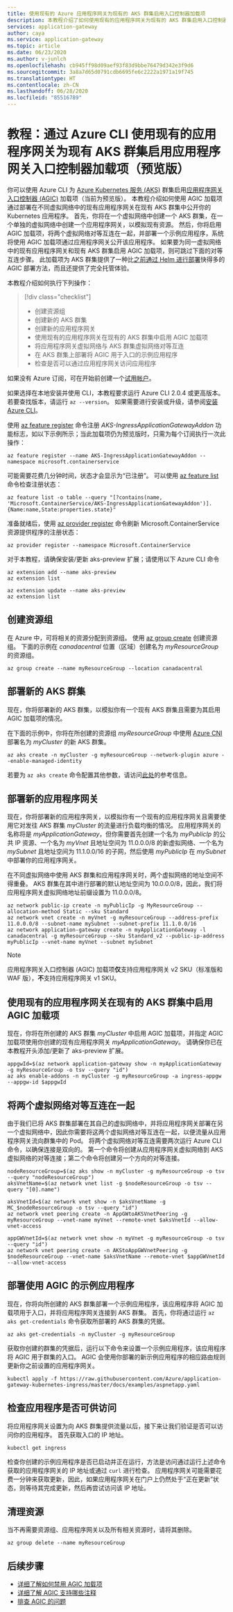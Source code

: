 ```yaml
---
title: 使用现有的 Azure 应用程序网关为现有的 AKS 群集启用入口控制器加载项
description: 本教程介绍了如何使用现有的应用程序网关为现有的 AKS 群集启用入口控制器加载项
services: application-gateway
author: caya
ms.service: application-gateway
ms.topic: article
ms.date: 06/23/2020
ms.author: v-junlch
ms.openlocfilehash: cb945ff98d09aef93f83d9bbe76479d342e3f9d6
ms.sourcegitcommit: 3a8a7d65d0791cdb6695fe6c2222a1971a19f745
ms.translationtype: HT
ms.contentlocale: zh-CN
ms.lasthandoff: 06/28/2020
ms.locfileid: "85516789"
---
```

# <a name="tutorial-enable-application-gateway-ingress-controller-add-on-for-an-existing-aks-cluster-with-an-existing-application-gateway-through-azure-cli-preview"></a>教程：通过 Azure CLI 使用现有的应用程序网关为现有 AKS 群集启用应用程序网关入口控制器加载项（预览版）

你可以使用 Azure CLI 为 [Azure Kubernetes 服务 (AKS)](https://www.azure.cn/home/features/kubernetes-service/) 群集启用[应用程序网关入口控制器 (AGIC)](ingress-controller-overview.md) 加载项（当前为预览版）。 本教程介绍如何使用 AGIC 加载项通过部署在不同虚拟网络中的现有应用程序网关在现有 AKS 群集中公开你的 Kubernetes 应用程序。 首先，你将在一个虚拟网络中创建一个 AKS 群集，在一个单独的虚拟网络中创建一个应用程序网关，以模拟现有资源。 然后，你将启用 AGIC 加载项，将两个虚拟网络对等互连在一起，并部署一个示例应用程序，系统将使用 AGIC 加载项通过应用程序网关公开该应用程序。 如果要为同一虚拟网络中的现有应用程序网关和现有 AKS 群集启用 AGIC 加载项，则可跳过下面的对等互连步骤。 此加载项为 AKS 群集提供了一种比[之前通过 Helm 进行部署](ingress-controller-overview.md#difference-between-helm-deployment-and-aks-add-on)快得多的 AGIC 部署方法，而且还提供了完全托管体验。  

本教程介绍如何执行下列操作：

> [!div class="checklist"]
> * 创建资源组 
> * 创建新的 AKS 群集 
> * 创建新的应用程序网关 
> * 使用现有的应用程序网关在现有的 AKS 群集中启用 AGIC 加载项 
> * 将应用程序网关虚拟网络与 AKS 群集虚拟网络对等互连
> * 在 AKS 群集上部署将 AGIC 用于入口的示例应用程序
> * 检查是否可以通过应用程序网关访问应用程序

如果没有 Azure 订阅，可在开始前创建一个[试用帐户](https://www.azure.cn/pricing/1rmb-trial)。

如果选择在本地安装并使用 CLI，本教程要求运行 Azure CLI 2.0.4 或更高版本。 若要查找版本，请运行 `az --version`。 如果需要进行安装或升级，请参阅[安装 Azure CLI](/cli/install-azure-cli)。

使用 [az feature register](/cli/feature#az-feature-register) 命令注册 *AKS-IngressApplicationGatewayAddon* 功能标志，如以下示例所示；当此加载项仍为预览版时，只需为每个订阅执行一次此操作：
```azurecli
az feature register --name AKS-IngressApplicationGatewayAddon --namespace microsoft.containerservice
```

可能需要花费几分钟时间，状态才会显示为“已注册”。 可以使用 [az feature list](/cli/feature#az-feature-register) 命令检查注册状态：
```azurecli
az feature list -o table --query "[?contains(name, 'Microsoft.ContainerService/AKS-IngressApplicationGatewayAddon')].{Name:name,State:properties.state}"
```

准备就绪后，使用 [az provider register](/cli/provider#az-provider-register) 命令刷新 Microsoft.ContainerService 资源提供程序的注册状态：
```azurecli
az provider register --namespace Microsoft.ContainerService
```

对于本教程，请确保安装/更新 aks-preview 扩展；请使用以下 Azure CLI 命令
```azurecli
az extension add --name aks-preview
az extension list
```
```azurecli
az extension update --name aks-preview
az extension list
```

## <a name="create-a-resource-group"></a>创建资源组

在 Azure 中，可将相关的资源分配到资源组。 使用 [az group create](/cli/group#az-group-create) 创建资源组。 下面的示例在 *canadacentral* 位置（区域）创建名为 *myResourceGroup* 的资源组。 

```azurecli
az group create --name myResourceGroup --location canadacentral
```

## <a name="deploy-a-new-aks-cluster"></a>部署新的 AKS 群集

现在，你将部署新的 AKS 群集，以模拟你有一个现有 AKS 群集且需要为其启用 AGIC 加载项的情况。  

在下面的示例中，你将在所创建的资源组 *myResourceGroup* 中使用 [Azure CNI](/aks/concepts-network#azure-cni-advanced-networking) 部署名为 *myCluster* 的新 AKS 群集。    

```azurecli
az aks create -n myCluster -g myResourceGroup --network-plugin azure --enable-managed-identity 
```

若要为 `az aks create` 命令配置其他参数，请访问[此处](https://docs.microsoft.com/en-us/cli/azure/aks?view=azure-cli-latest#az-aks-create)的参考信息。 

## <a name="deploy-a-new-application-gateway"></a>部署新的应用程序网关 

现在，你将部署新的应用程序网关，以模拟你有一个现有的应用程序网关且需要使用它对发往 AKS 群集 *myCluster* 的流量进行负载均衡的情况。 应用程序网关的名称将是 *myApplicationGateway*，但你需要首先创建一个名为 *myPublicIp* 的公共 IP 资源、一个名为 *myVnet* 且地址空间为 11.0.0.0/8 的新虚拟网络、一个名为 *mySubnet* 且地址空间为 11.1.0.0/16 的子网，然后使用 *myPublicIp* 在 *mySubnet* 中部署你的应用程序网关。 

在不同虚拟网络中使用 AKS 群集和应用程序网关时，两个虚拟网络的地址空间不得重叠。 AKS 群集在其中进行部署的默认地址空间为 10.0.0.0/8，因此，我们将应用程序网关虚拟网络地址前缀设置为 11.0.0.0/8。 

```azurecli
az network public-ip create -n myPublicIp -g MyResourceGroup --allocation-method Static --sku Standard
az network vnet create -n myVnet -g myResourceGroup --address-prefix 11.0.0.0/8 --subnet-name mySubnet --subnet-prefix 11.1.0.0/16 
az network application-gateway create -n myApplicationGateway -l canadacentral -g myResourceGroup --sku Standard_v2 --public-ip-address myPublicIp --vnet-name myVnet --subnet mySubnet
```

> [!NOTE]
> 应用程序网关入口控制器 (AGIC) 加载项**仅**支持应用程序网关 v2 SKU（标准版和 WAF 版），**不**支持应用程序网关 v1 SKU。 

## <a name="enable-the-agic-add-on-in-existing-aks-cluster-with-existing-application-gateway"></a>使用现有的应用程序网关在现有的 AKS 群集中启用 AGIC 加载项 

现在，你将在所创建的 AKS 群集 *myCluster* 中启用 AGIC 加载项，并指定 AGIC 加载项使用你创建的现有应用程序网关 *myApplicationGateway*。 请确保你已在本教程开头添加/更新了 aks-preview 扩展。 

```azurecli
appgwId=$(az network application-gateway show -n myApplicationGateway -g myResourceGroup -o tsv --query "id") 
az aks enable-addons -n myCluster -g myResourceGroup -a ingress-appgw --appgw-id $appgwId
```

## <a name="peer-the-two-virtual-networks-together"></a>将两个虚拟网络对等互连在一起

由于我们已将 AKS 群集部署在其自己的虚拟网络中，并将应用程序网关部署在另一个虚拟网络中，因此你需要将这两个虚拟网络对等互连在一起，以便流量从应用程序网关流向群集中的 Pod。 将两个虚拟网络对等互连需要两次运行 Azure CLI 命令，以确保连接是双向的。 第一个命令将创建从应用程序网关虚拟网络到 AKS 虚拟网络的对等连接；第二个命令将创建另一个方向的对等连接。 

```azurecli
nodeResourceGroup=$(az aks show -n myCluster -g myResourceGroup -o tsv --query "nodeResourceGroup")
aksVnetName=$(az network vnet list -g $nodeResourceGroup -o tsv --query "[0].name")

aksVnetId=$(az network vnet show -n $aksVnetName -g MC_$nodeResourceGroup -o tsv --query "id")
az network vnet peering create -n AppGWtoAKSVnetPeering -g myResourceGroup --vnet-name myVnet --remote-vnet $aksVnetId --allow-vnet-access

appGWVnetId=$(az network vnet show -n myVnet -g myResourceGroup -o tsv --query "id")
az network vnet peering create -n AKStoAppGWVnetPeering -g $nodeResourceGroup --vnet-name $aksVnetName --remote-vnet $appGWVnetId --allow-vnet-access
```
## <a name="deploy-a-sample-application-using-agic"></a>部署使用 AGIC 的示例应用程序 

现在，你将向所创建的 AKS 群集部署一个示例应用程序，该应用程序将 AGIC 加载项用于入口，并将应用程序网关连接到 AKS 群集。 首先，你将通过运行 `az aks get-credentials` 命令获取所部署的 AKS 群集的凭据。 

```azurecli
az aks get-credentials -n myCluster -g myResourceGroup
```

获取你创建的群集的凭据后，运行以下命令来设置一个示例应用程序，该应用程序将 AGIC 用于群集的入口。 AGIC 会使用你部署的新示例应用程序的相应路由规则更新你之前设置的应用程序网关。  

```azurecli
kubectl apply -f https://raw.githubusercontent.com/Azure/application-gateway-kubernetes-ingress/master/docs/examples/aspnetapp.yaml 
```

## <a name="check-that-the-application-is-reachable"></a>检查应用程序是否可供访问

将应用程序网关设置为向 AKS 群集提供流量以后，接下来让我们验证是否可以访问你的应用程序。 首先获取入口的 IP 地址。 

```azurecli
kubectl get ingress
```

检查你创建的示例应用程序是否已启动并正在运行，方法是访问通过运行上述命令获取的应用程序网关的 IP 地址或通过 `curl` 进行检查。 应用程序网关可能需要花费一分钟来获取更新，因此，如果应用程序网关在门户上仍然处于“正在更新”状态，则等待其完成更新，然后再尝试访问该 IP 地址。 

## <a name="clean-up-resources"></a>清理资源

当不再需要资源组、应用程序网关以及所有相关资源时，请将其删除。

```azurecli
az group delete --name myResourceGroup 
```

## <a name="next-steps"></a>后续步骤
* [详细了解如何禁用 AGIC 加载项](./ingress-controller-disable-addon.md)
* [详细了解 AGIC 支持哪些注释](./ingress-controller-annotations.md)
* [排查 AGIC 的问题](./ingress-controller-troubleshoot.md)


